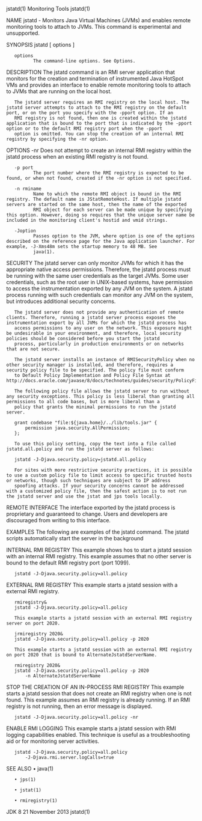 jstatd(1)                                                                                      Monitoring Tools                                                                                     jstatd(1)

NAME
       jstatd - Monitors Java Virtual Machines (JVMs) and enables remote monitoring tools to attach to JVMs. This command is experimental and unsupported.

SYNOPSIS
       jstatd [ options ]

       options
              The command-line options. See Options.

DESCRIPTION
       The jstatd command is an RMI server application that monitors for the creation and termination of instrumented Java HotSpot VMs and provides an interface to enable remote monitoring tools to attach
       to JVMs that are running on the local host.

       The jstatd server requires an RMI registry on the local host. The jstatd server attempts to attach to the RMI registry on the default port, or on the port you specify with the -pport option. If an
       RMI registry is not found, then one is created within the jstatd application that is bound to the port that is indicated by the -pport option or to the default RMI registry port when the -pport
       option is omitted. You can stop the creation of an internal RMI registry by specifying the -nr option.

OPTIONS
       -nr
              Does not attempt to create an internal RMI registry within the jstatd process when an existing RMI registry is not found.

       -p port
              The port number where the RMI registry is expected to be found, or when not found, created if the -nr option is not specified.

       -n rminame
              Name to which the remote RMI object is bound in the RMI registry. The default name is JStatRemoteHost. If multiple jstatd servers are started on the same host, then the name of the exported
              RMI object for each server can be made unique by specifying this option. However, doing so requires that the unique server name be included in the monitoring client's hostid and vmid strings.

       -Joption
              Passes option to the JVM, where option is one of the options described on the reference page for the Java application launcher. For example, -J-Xms48m sets the startup memory to 48 MB. See
              java(1).

SECURITY
       The jstatd server can only monitor JVMs for which it has the appropriate native access permissions. Therefore, the jstatd process must be running with the same user credentials as the target JVMs.
       Some user credentials, such as the root user in UNIX-based systems, have permission to access the instrumentation exported by any JVM on the system. A jstatd process running with such credentials
       can monitor any JVM on the system, but introduces additional security concerns.

       The jstatd server does not provide any authentication of remote clients. Therefore, running a jstatd server process exposes the instrumentation export by all JVMs for which the jstatd process has
       access permissions to any user on the network. This exposure might be undesirable in your environment, and therefore, local security policies should be considered before you start the jstatd
       process, particularly in production environments or on networks that are not secure.

       The jstatd server installs an instance of RMISecurityPolicy when no other security manager is installed, and therefore, requires a security policy file to be specified. The policy file must conform
       to Default Policy Implementation and Policy File Syntax at http://docs.oracle.com/javase/8/docs/technotes/guides/security/PolicyFiles.html

       The following policy file allows the jstatd server to run without any security exceptions. This policy is less liberal than granting all permissions to all code bases, but is more liberal than a
       policy that grants the minimal permissions to run the jstatd server.

       grant codebase "file:${java.home}/../lib/tools.jar" {
           permission java.security.AllPermission;
       };

       To use this policy setting, copy the text into a file called jstatd.all.policy and run the jstatd server as follows:

       jstatd -J-Djava.security.policy=jstatd.all.policy

       For sites with more restrictive security practices, it is possible to use a custom policy file to limit access to specific trusted hosts or networks, though such techniques are subject to IP address
       spoofing attacks. If your security concerns cannot be addressed with a customized policy file, then the safest action is to not run the jstatd server and use the jstat and jps tools locally.

REMOTE INTERFACE
       The interface exported by the jstatd process is proprietary and guaranteed to change. Users and developers are discouraged from writing to this interface.

EXAMPLES
       The following are examples of the jstatd command. The jstatd scripts automatically start the server in the background

   INTERNAL RMI REGISTRY
       This example shows hos to start a jstatd session with an internal RMI registry. This example assumes that no other server is bound to the default RMI registry port (port 1099).

       jstatd -J-Djava.security.policy=all.policy

   EXTERNAL RMI REGISTRY
       This example starts a jstatd session with a external RMI registry.

       rmiregistry&
       jstatd -J-Djava.security.policy=all.policy

       This example starts a jstatd session with an external RMI registry server on port 2020.

       jrmiregistry 2020&
       jstatd -J-Djava.security.policy=all.policy -p 2020

       This example starts a jstatd session with an external RMI registry on port 2020 that is bound to AlternateJstatdServerName.

       rmiregistry 2020&
       jstatd -J-Djava.security.policy=all.policy -p 2020
           -n AlternateJstatdServerName

   STOP THE CREATION OF AN IN-PROCESS RMI REGISTRY
       This example starts a jstatd session that does not create an RMI registry when one is not found. This example assumes an RMI registry is already running. If an RMI registry is not running, then an
       error message is displayed.

       jstatd -J-Djava.security.policy=all.policy -nr

   ENABLE RMI LOGGING
       This example starts a jstatd session with RMI logging capabilities enabled. This technique is useful as a troubleshooting aid or for monitoring server activities.

       jstatd -J-Djava.security.policy=all.policy
           -J-Djava.rmi.server.logCalls=true

SEE ALSO
       • java(1)

       • jps(1)

       • jstat(1)

       • rmiregistry(1)

JDK 8                                                                                          21 November 2013                                                                                     jstatd(1)
